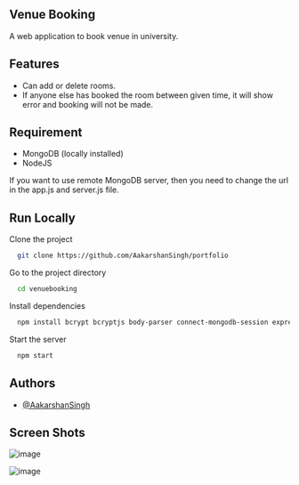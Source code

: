 
## Venue Booking

A web application to book venue in university.

## Features

- Can add or delete rooms.
- If anyone else has booked the room between given time, it will show error and booking will not be made.


## Requirement

- MongoDB (locally installed)
- NodeJS

If you want to use remote MongoDB server, then you need to change the url in the app.js and server.js file. 
## Run Locally

Clone the project

```bash
  git clone https://github.com/AakarshanSingh/portfolio
```

Go to the project directory

```bash
  cd venuebooking
```

Install dependencies

```bash
  npm install bcrypt bcryptjs body-parser connect-mongodb-session express express-session hbs js jsonwebtoken mongoose mysql path time-to-seconds 
```
  
  Start the server

```bash
  npm start
```


## Authors

- [@AakarshanSingh](https://github.com/AakarshanSingh)


## Screen Shots

![image](https://user-images.githubusercontent.com/95141279/197763430-e4f8a0dc-d845-452d-88e0-1d727c89a707.png)

![image](https://user-images.githubusercontent.com/95141279/197763676-bfb83fb2-b8d4-4ea3-9f55-f6c35489aaf0.png)
